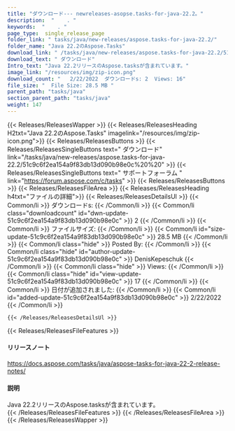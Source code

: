 ```yaml
---
title: "ダウンロード--- newreleases-asopse.tasks-for-java-22.2。" 
description:  "    . " 
keywords:  "    . " 
page_type:  single_release_page
folder_link: " tasks/java/new-releases/aspose.tasks-for-java-22.2/"
folder_name: "Java 22.2のAspose.Tasks"
download_link: " /tasks/java/new-releases/aspose.tasks-for-java-22.2/51c9c6f2ea154a9f83db13d090b98e0c"
download_text: " ダウンロード"
Intro_text: "Java 22.2リリースのAspose.tasksが含まれています。"
image_link: "/resources/img/zip-icon.png"
download_count: "   2/22/2022  ダウンロードs: 2  Views: 16"
file_size: "  File Size: 28.5 MB "
parent_path: "tasks/java"
section_parent_path: "tasks/java"
weight: 147
---
```


{{< Releases/ReleasesWapper >}}
  {{< Releases/ReleasesHeading H2txt="Java 22.2のAspose.Tasks" imagelink="/resources/img/zip-icon.png">}}
  {{< Releases/ReleasesButtons >}}
    {{< Releases/ReleasesSingleButtons text=" ダウンロード" link="/tasks/java/new-releases/aspose.tasks-for-java-22.2/51c9c6f2ea154a9f83db13d090b98e0c%20%20" >}}
    {{< Releases/ReleasesSingleButtons text=" サポートフォーラム " link="https://forum.aspose.com/c/tasks" >}}
  {{< Releases/ReleasesButtons >}}
  {{< Releases/ReleasesFileArea >}}
    {{< Releases/ReleasesHeading h4txt="ファイルの詳細">}}
    {{< Releases/ReleasesDetailsUl >}}
            {{< Common/li  >}} ダウンロードs: {{< /Common/li >}} 
      {{< Common/li class="downloadcount" id="dwn-update-51c9c6f2ea154a9f83db13d090b98e0c" >}} 2 {{< /Common/li >}} 
      {{< Common/li  >}} ファイルサイズ: {{< /Common/li >}} 
      {{< Common/li id="size-update-51c9c6f2ea154a9f83db13d090b98e0c" >}} 28.5 MB {{< /Common/li >}} 
      {{< Common/li  class="hide" >}} Posted By: {{< /Common/li >}} 
      {{< Common/li class="hide" id="author-update-51c9c6f2ea154a9f83db13d090b98e0c" >}} DenisKepeschuk {{< /Common/li >}} 
      {{< Common/li class="hide"  >}} Views: {{< /Common/li >}} 
      {{< Common/li class="hide" id="view-update-51c9c6f2ea154a9f83db13d090b98e0c" >}} 17 {{< /Common/li >}} 
      {{< Common/li  >}} 日付が追加されました: {{< /Common/li >}} 
      {{< Common/li id="added-update-51c9c6f2ea154a9f83db13d090b98e0c" >}} 2/22/2022 {{< /Common/li >}} 

    {{< /Releases/ReleasesDetailsUl >}}

  {{< Releases/ReleasesFileFeatures >}}
      <h4>リリースノート</h4><div><a href="https://docs.aspose.com/tasks/java/aspose-tasks-for-java-22-2-release-notes/">https://docs.aspose.com/tasks/java/aspose-tasks-for-java-22-2-release-notes/</a></div><h4>説明</h4><div class="HTMLDescription">Java 22.2リリースのAspose.tasksが含まれています。</div>
  {{< /Releases/ReleasesFileFeatures >}}
 {{< /Releases/ReleasesFileArea >}}
{{< /Releases/ReleasesWapper >}}


